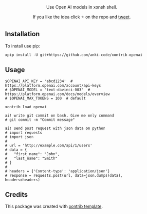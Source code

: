 <p align="center">
Use Open AI models in xonsh shell.
</p>

<p align="center">  
If you like the idea click ⭐ on the repo and <a href="https://twitter.com/intent/tweet?text=Nice%20xontrib%20for%20the%20xonsh%20shell!&url=https://github.com/anki-code/xontrib-openai" target="_blank">tweet</a>.
</p>


## Installation

To install use pip:

```xsh
xpip install -U git+https://github.com/anki-code/xontrib-openai
```

## Usage

```xsh
$OPENAI_API_KEY = 'abcd1234'  # https://platform.openai.com/account/api-keys
# $OPENAI_MODEL = 'text-davinci-003'  # https://platform.openai.com/docs/models/overview
# $OPENAI_MAX_TOKENS = 100  # default

xontrib load openai

ai! write git commit on bash. Give me only command
# git commit -m "Commit message"

ai! send post request with json data on python
# import requests
# import json
# 
# url = 'http://example.com/api/1/users'
# data = {
#   "first_name": "John",
#   "last_name": "Smith"
# }
# 
# headers = {'Content-type': 'application/json'}
# response = requests.post(url, data=json.dumps(data), headers=headers)
```

## Credits

This package was created with [xontrib template](https://github.com/xonsh/xontrib-template).
